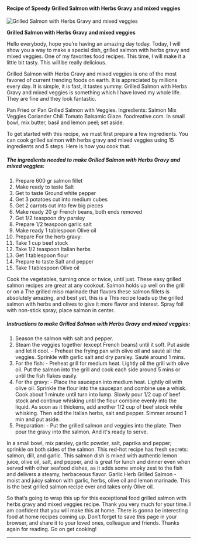             

#### Recipe of Speedy Grilled Salmon with Herbs Gravy and mixed veggies

![Grilled Salmon with Herbs Gravy and mixed veggies](https://img-global.cpcdn.com/recipes/0c774b6141adf7a5/751x532cq70/grilled-salmon-with-herbs-gravy-and-mixed-veggies-recipe-main-photo.jpg)

**Grilled Salmon with Herbs Gravy and mixed veggies**

Hello everybody, hope you’re having an amazing day today. Today, I will show you a way to make a special dish, grilled salmon with herbs gravy and mixed veggies. One of my favorites food recipes. This time, I will make it a little bit tasty. This will be really delicious.

Grilled Salmon with Herbs Gravy and mixed veggies is one of the most favored of current trending foods on earth. It is appreciated by millions every day. It is simple, it is fast, it tastes yummy. Grilled Salmon with Herbs Gravy and mixed veggies is something which I have loved my whole life. They are fine and they look fantastic.

Pan Fried or Pan Grilled Salmon with Veggies. Ingredients: Salmon Mix Veggies Coriander Chili Tomato Balsamic Glaze. foodreative.com. In small bowl, mix butter, basil and lemon peel; set aside.

To get started with this recipe, we must first prepare a few ingredients. You can cook grilled salmon with herbs gravy and mixed veggies using 15 ingredients and 5 steps. Here is how you cook that.

##### The ingredients needed to make Grilled Salmon with Herbs Gravy and mixed veggies:

1.  Prepare 600 gr salmon fillet
2.  Make ready to taste Salt
3.  Get to taste Ground white pepper
4.  Get 3 potatoes cut into medium cubes
5.  Get 2 carrots cut into few big pieces
6.  Make ready 20 gr French beans, both ends removed
7.  Get 1/2 teaspoon dry parsley
8.  Prepare 1/2 teaspoon garlic salt
9.  Make ready 1 tablespoon Olive oil
10.  Prepare For the herb gravy:
11.  Take 1 cup beef stock
12.  Take 1/2 teaspoon Italian herbs
13.  Get 1 tablespoon flour
14.  Prepare to taste Salt and pepper
15.  Take 1 tablespoon Olive oil

Cook the vegetables, turning once or twice, until just. These easy grilled salmon recipes are great at any cookout. Salmon holds up well on the grill or on a The grilled miso marinade that flavors these salmon fillets is absolutely amazing, and best yet, this is a This recipe loads up the grilled salmon with herbs and olives to give it more flavor and interest. Spray foil with non-stick spray; place salmon in center.

##### Instructions to make Grilled Salmon with Herbs Gravy and mixed veggies:

1.  Season the salmon with salt and pepper.
2.  Steam the veggies together (except French beans) until it soft. Put aside and let it cool. - Preheat the frying pan with olive oil and sauté all the veggies. Sprinkle with garlic salt and dry parsley. Sauté around 1 mins.
3.  For the fish: - Preheat grill for medium heat. Lightly oil the grill with olive oil. Put the salmon into the grill and cook each side around 5 mins or until the fish flakes easily.
4.  For the gravy: - Place the saucepan into medium heat. Lightly oil with olive oil. Sprinkle the flour into the saucepan and combine use a whisk. Cook about 1 minute until turn into lump. Slowly pour 1/2 cup of beef stock and continue whisking until the flour combine evenly into the liquid. As soon as it thickens, add another 1/2 cup of beef stock while whisking. Then add the Italian herbs, salt and pepper. Simmer around 1 min and put aside.
5.  Preparation: - Put the grilled salmon and veggies into the plate. Then pour the gravy into the salmon. And it's ready to serve.

In a small bowl, mix parsley, garlic powder, salt, paprika and pepper; sprinkle on both sides of the salmon. This red-hot recipe has fresh secrets: salmon, dill, and garlic. This salmon dish is mixed with authentic lemon juice, olive oil, salt, and pepper, and is great for lunch and dinner even when served with other seafood dishes, as it adds some smoky zest to the fish and delivers a steamy, herbaceous flavor. Garlic Herb Grilled Salmon - moist and juicy salmon with garlic, herbs, olive oil and lemon marinade. This is the best grilled salmon recipe ever and takes only Olive oil.

So that’s going to wrap this up for this exceptional food grilled salmon with herbs gravy and mixed veggies recipe. Thank you very much for your time. I am confident that you will make this at home. There is gonna be interesting food at home recipes coming up. Don’t forget to save this page in your browser, and share it to your loved ones, colleague and friends. Thanks again for reading. Go on get cooking!

* * *